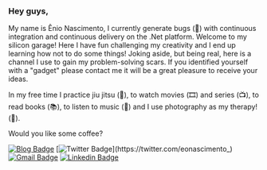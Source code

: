 ### Hey guys,

My name is Ênio Nascimento, I currently generate bugs (🐛) with continuous integration and continuous delivery on the .Net platform.
Welcome to my silicon garage! Here I have fun challenging my creativity and I end up learning how not to do some things!
Joking aside, but being real, here is a channel I use to gain my problem-solving scars.
If you identified yourself with a "gadget" please contact me it will be a great pleasure to receive your ideas.

In my free time I practice jiu jitsu (👘),
to watch movies (🎞️) and series (📺),
to read books (📚),
to listen to music (🎵) and I use photography as my therapy!(📸).

Would you like some coffee?

[![Blog Badge](https://img.shields.io/badge/Medium-black)](https://medium.com/@eonascimento)
[![Twitter Badge](https://img.shields.io/badge/-Twitter-1ca0f1?style=flat-square&labelColor=1ca0f1&logo=twitter&logoColor=white&link=https://twitter.com/eonascimento_)](https://twitter.com/eonascimento_)
[![Gmail Badge](https://img.shields.io/badge/-Gmail-c14438?style=flat-square&logo=Gmail&logoColor=white&link=mailto:enio.eon@gmail.com)](mailto:enio.eon@gmail.com/)
[![Linkedin Badge](https://img.shields.io/badge/-LinkedIn-blue?style=flat-square&logo=Linkedin&logoColor=white&link=https://www.linkedin.com/in/felipefialho)](https://www.linkedin.com/in/enionascimento)


